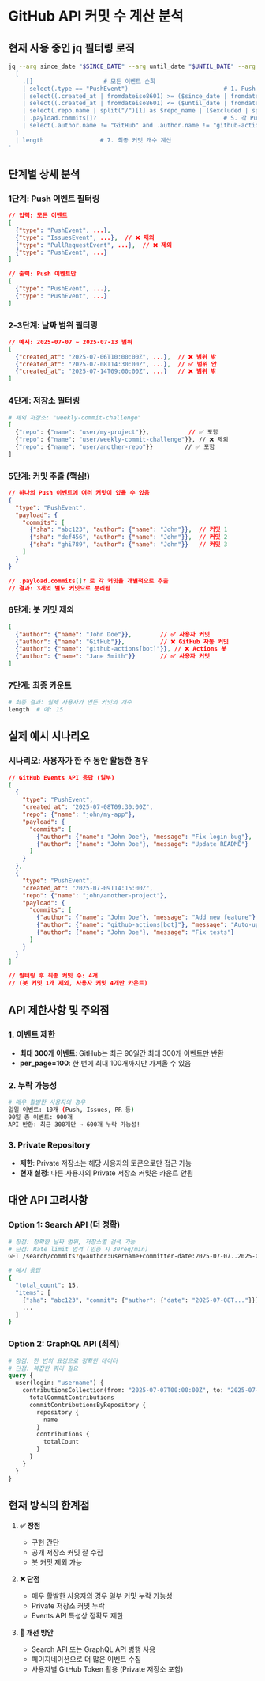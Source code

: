 # GitHub API 커밋 수 계산 분석

## 현재 사용 중인 jq 필터링 로직

```bash
jq --arg since_date "$SINCE_DATE" --arg until_date "$UNTIL_DATE" --arg excluded "$EXCLUDED_REPOS" '
  [
    .[]                    # 모든 이벤트 순회
    | select(.type == "PushEvent")                           # 1. Push 이벤트만 필터링
    | select((.created_at | fromdateiso8601) >= ($since_date | fromdateiso8601))  # 2. 시작일 이후
    | select((.created_at | fromdateiso8601) <= ($until_date | fromdateiso8601))  # 3. 종료일 이전
    | select(.repo.name | split("/")[1] as $repo_name | ($excluded | split(",") | index($repo_name) | not))  # 4. 제외 저장소 필터링
    | .payload.commits[]?                                    # 5. 각 Push의 모든 커밋 추출
    | select(.author.name != "GitHub" and .author.name != "github-actions[bot]")  # 6. 봇 커밋 제외
  ] 
  | length                # 7. 최종 커밋 개수 계산
'
```

## 단계별 상세 분석

### 1단계: Push 이벤트 필터링
```json
// 입력: 모든 이벤트
[
  {"type": "PushEvent", ...},
  {"type": "IssuesEvent", ...},  // ❌ 제외
  {"type": "PullRequestEvent", ...},  // ❌ 제외
  {"type": "PushEvent", ...}
]

// 출력: Push 이벤트만
[
  {"type": "PushEvent", ...},
  {"type": "PushEvent", ...}
]
```

### 2-3단계: 날짜 범위 필터링
```json
// 예시: 2025-07-07 ~ 2025-07-13 범위
[
  {"created_at": "2025-07-06T10:00:00Z", ...},  // ❌ 범위 밖
  {"created_at": "2025-07-08T14:30:00Z", ...},  // ✅ 범위 안
  {"created_at": "2025-07-14T09:00:00Z", ...}   // ❌ 범위 밖
]
```

### 4단계: 저장소 필터링
```bash
# 제외 저장소: "weekly-commit-challenge"
[
  {"repo": {"name": "user/my-project"}},           // ✅ 포함
  {"repo": {"name": "user/weekly-commit-challenge"}}, // ❌ 제외
  {"repo": {"name": "user/another-repo"}}         // ✅ 포함
]
```

### 5단계: 커밋 추출 (핵심!)
```json
// 하나의 Push 이벤트에 여러 커밋이 있을 수 있음
{
  "type": "PushEvent",
  "payload": {
    "commits": [
      {"sha": "abc123", "author": {"name": "John"}},  // 커밋 1
      {"sha": "def456", "author": {"name": "John"}},  // 커밋 2  
      {"sha": "ghi789", "author": {"name": "John"}}   // 커밋 3
    ]
  }
}

// .payload.commits[]? 로 각 커밋을 개별적으로 추출
// 결과: 3개의 별도 커밋으로 분리됨
```

### 6단계: 봇 커밋 제외
```json
[
  {"author": {"name": "John Doe"}},        // ✅ 사용자 커밋
  {"author": {"name": "GitHub"}},          // ❌ GitHub 자동 커밋
  {"author": {"name": "github-actions[bot]"}}, // ❌ Actions 봇
  {"author": {"name": "Jane Smith"}}       // ✅ 사용자 커밋
]
```

### 7단계: 최종 카운트
```bash
# 최종 결과: 실제 사용자가 만든 커밋의 개수
length  # 예: 15
```

## 실제 예시 시나리오

### 시나리오: 사용자가 한 주 동안 활동한 경우

```json
// GitHub Events API 응답 (일부)
[
  {
    "type": "PushEvent",
    "created_at": "2025-07-08T09:30:00Z",
    "repo": {"name": "john/my-app"},
    "payload": {
      "commits": [
        {"author": {"name": "John Doe"}, "message": "Fix login bug"},
        {"author": {"name": "John Doe"}, "message": "Update README"}
      ]
    }
  },
  {
    "type": "PushEvent", 
    "created_at": "2025-07-09T14:15:00Z",
    "repo": {"name": "john/another-project"},
    "payload": {
      "commits": [
        {"author": {"name": "John Doe"}, "message": "Add new feature"},
        {"author": {"name": "github-actions[bot]"}, "message": "Auto-update dependencies"},
        {"author": {"name": "John Doe"}, "message": "Fix tests"}
      ]
    }
  }
]

// 필터링 후 최종 커밋 수: 4개
// (봇 커밋 1개 제외, 사용자 커밋 4개만 카운트)
```

## API 제한사항 및 주의점

### 1. 이벤트 제한
- **최대 300개 이벤트**: GitHub는 최근 90일간 최대 300개 이벤트만 반환
- **per_page=100**: 한 번에 최대 100개까지만 가져올 수 있음

### 2. 누락 가능성
```bash
# 매우 활발한 사용자의 경우
일일 이벤트: 10개 (Push, Issues, PR 등)
90일 총 이벤트: 900개
API 반환: 최근 300개만 → 600개 누락 가능성!
```

### 3. Private Repository
- **제한**: Private 저장소는 해당 사용자의 토큰으로만 접근 가능
- **현재 설정**: 다른 사용자의 Private 저장소 커밋은 카운트 안됨

## 대안 API 고려사항

### Option 1: Search API (더 정확)
```bash
# 장점: 정확한 날짜 범위, 저장소별 검색 가능
# 단점: Rate limit 엄격 (인증 시 30req/min)
GET /search/commits?q=author:username+committer-date:2025-07-07..2025-07-13

# 예시 응답
{
  "total_count": 15,
  "items": [
    {"sha": "abc123", "commit": {"author": {"date": "2025-07-08T..."}}},
    ...
  ]
}
```

### Option 2: GraphQL API (최적)
```graphql
# 장점: 한 번의 요청으로 정확한 데이터
# 단점: 복잡한 쿼리 필요
query {
  user(login: "username") {
    contributionsCollection(from: "2025-07-07T00:00:00Z", to: "2025-07-13T23:59:59Z") {
      totalCommitContributions
      commitContributionsByRepository {
        repository {
          name
        }
        contributions {
          totalCount
        }
      }
    }
  }
}
```

## 현재 방식의 한계점

1. **✅ 장점**
   - 구현 간단
   - 공개 저장소 커밋 잘 수집
   - 봇 커밋 제외 가능

2. **❌ 단점**  
   - 매우 활발한 사용자의 경우 일부 커밋 누락 가능성
   - Private 저장소 커밋 누락
   - Events API 특성상 정확도 제한

3. **🔧 개선 방안**
   - Search API 또는 GraphQL API 병행 사용
   - 페이지네이션으로 더 많은 이벤트 수집
   - 사용자별 GitHub Token 활용 (Private 저장소 포함)
